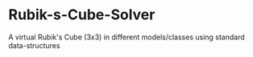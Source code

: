 # Rubik-s-Cube-Solver
A virtual Rubik's Cube (3x3) in different models/classes using standard data-structures
